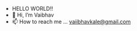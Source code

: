 - HELLO WORLD!!
-  👋 Hi, I’m Vaibhav
- 📫 How to reach me ... vaiibhavkale@gmail.com

<!---
vaiibhavkale/vaiibhavkale is a ✨ special ✨ repository because its `README.md` (this file) appears on your GitHub profile.
You can click the Preview link to take a look at your changes.
--->
